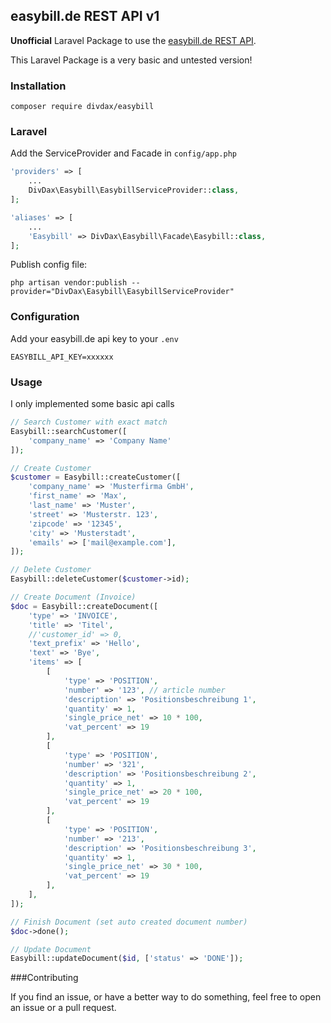## easybill.de REST API v1

**Unofficial** Laravel Package to use the [easybill.de REST API](https://www.easybill.de/api).

This Laravel Package is a very basic and untested version!

### Installation

```
composer require divdax/easybill
```

### Laravel

Add the ServiceProvider and Facade in ```config/app.php```

```php
'providers' => [
    ...
    DivDax\Easybill\EasybillServiceProvider::class,
];

'aliases' => [
    ...
    'Easybill' => DivDax\Easybill\Facade\Easybill::class,
];
```

Publish config file:
```
php artisan vendor:publish --provider="DivDax\Easybill\EasybillServiceProvider"
```

### Configuration

Add your easybill.de api key to your ```.env```

```
EASYBILL_API_KEY=xxxxxx
```

### Usage

I only implemented some basic api calls

```php
// Search Customer with exact match
Easybill::searchCustomer([
    'company_name' => 'Company Name'
]);

// Create Customer
$customer = Easybill::createCustomer([
    'company_name' => 'Musterfirma GmbH',
    'first_name' => 'Max',
    'last_name' => 'Muster',
    'street' => 'Musterstr. 123',
    'zipcode' => '12345',
    'city' => 'Musterstadt',
    'emails' => ['mail@example.com'],
]);

// Delete Customer
Easybill::deleteCustomer($customer->id);

// Create Document (Invoice)
$doc = Easybill::createDocument([
    'type' => 'INVOICE',
    'title' => 'Titel',
    //'customer_id' => 0,
    'text_prefix' => 'Hello',
    'text' => 'Bye',
    'items' => [
        [
            'type' => 'POSITION',
            'number' => '123', // article number
            'description' => 'Positionsbeschreibung 1',
            'quantity' => 1,
            'single_price_net' => 10 * 100,
            'vat_percent' => 19
        ],
        [
            'type' => 'POSITION',
            'number' => '321',
            'description' => 'Positionsbeschreibung 2',
            'quantity' => 1,
            'single_price_net' => 20 * 100,
            'vat_percent' => 19
        ],
        [
            'type' => 'POSITION',
            'number' => '213',
            'description' => 'Positionsbeschreibung 3',
            'quantity' => 1,
            'single_price_net' => 30 * 100,
            'vat_percent' => 19
        ],
    ],
]);

// Finish Document (set auto created document number)
$doc->done();

// Update Document
Easybill::updateDocument($id, ['status' => 'DONE']);
```

###Contributing

If you find an issue, or have a better way to do something, feel free to open an issue or a pull request.